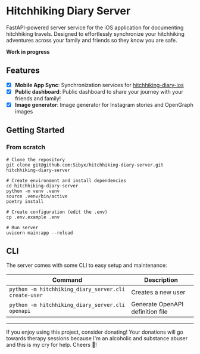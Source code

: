 # Hitchhiking Diary Server

FastAPI-powered server service for the iOS application for documenting hitchhiking travels. Designed to effortlessly
synchronize your hitchhiking adventures across your family and friends so they know you are safe.

**Work in progress**

## Features

- [X] **Mobile App Sync**: Synchronization services for [hitchhiking-diary-ios](https://github.com/Sibyx/hitchhiking-diary-ios/)
- [X] **Public dashboard**: Public dashboard to share your journey with your friends and family!
- [X] **Image generator**: Image generator for Instagram stories and OpenGraph images

## Getting Started

### From scratch

```shell
# Clone the repository
git clone git@github.com:Sibyx/hitchhiking-diary-server.git hitchhiking-diary-server

# Create environment and install dependencies
cd hitchhiking-diary-server
python -m venv .venv
source .venv/bin/active
poetry install

# Create configuration (edit the .env)
cp .env.example .env

# Run server
uvicorn main:app --reload
```

## CLI

The server comes with some CLI to easy setup and maintenance:

| Command                                              | Description                      |
|------------------------------------------------------|----------------------------------|
| `python -m hitchhiking_diary_server.cli create-user` | Creates a new user               |
| `python -m hitchhiking_diary_server.cli openapi`     | Generate OpenAPI definition file |

---
If you enjoy using this project, consider donating! Your donations will go towards therapy sessions because
I'm an alcoholic and substance abuser and this is my cry for help. Cheers 🍻!
